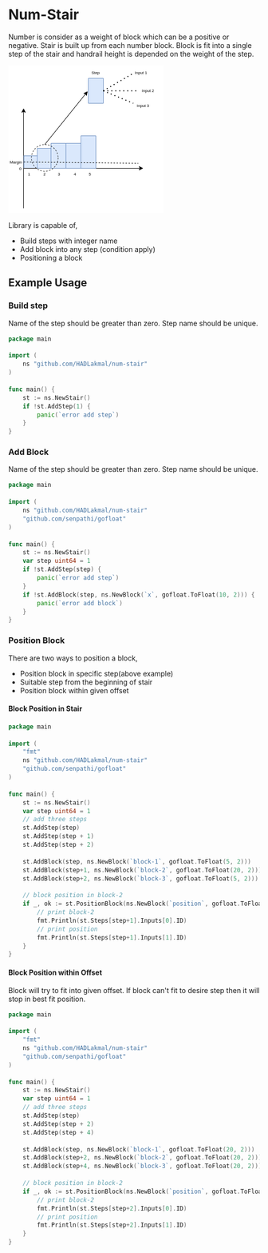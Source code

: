 # Num-Stair

Number is consider as a weight of block which can be a positive or negative.
Stair is built up from each number block. Block is fit into a single step of the stair
and handrail height is depended on the weight of the step.


![Overview](/doc/overview.png)

Library is capable of,

* Build steps with integer name
* Add block into any step (condition apply)
* Positioning a block

## Example Usage

### Build step

Name of the step should be greater than zero. Step name should be unique.

```go
package main

import (
	ns "github.com/HADLakmal/num-stair"
)

func main() {
	st := ns.NewStair()
	if !st.AddStep(1) {
		panic(`error add step`)
	}
}
```

### Add Block

Name of the step should be greater than zero. Step name should be unique.

```go
package main

import (
	ns "github.com/HADLakmal/num-stair"
	"github.com/senpathi/gofloat"
)

func main() {
	st := ns.NewStair()
	var step uint64 = 1
	if !st.AddStep(step) {
		panic(`error add step`)
	}
	if !st.AddBlock(step, ns.NewBlock(`x`, gofloat.ToFloat(10, 2))) {
		panic(`error add block`)
	}
}
```

### Position Block

There are two ways to position a block,

* Position block in specific step(above example)
* Suitable step from the beginning of stair
* Position block within given offset

#### Block Position in Stair

```go
package main

import (
	"fmt"
	ns "github.com/HADLakmal/num-stair"
	"github.com/senpathi/gofloat"
)

func main() {
	st := ns.NewStair()
	var step uint64 = 1
	// add three steps
	st.AddStep(step)
	st.AddStep(step + 1)
	st.AddStep(step + 2)

	st.AddBlock(step, ns.NewBlock(`block-1`, gofloat.ToFloat(5, 2)))
	st.AddBlock(step+1, ns.NewBlock(`block-2`, gofloat.ToFloat(20, 2)))
	st.AddBlock(step+2, ns.NewBlock(`block-3`, gofloat.ToFloat(5, 2)))

	// block position in block-2
	if _, ok := st.PositionBlock(ns.NewBlock(`position`, gofloat.ToFloat(-10, 2))); ok {
		// print block-2
		fmt.Println(st.Steps[step+1].Inputs[0].ID)
		// print position
		fmt.Println(st.Steps[step+1].Inputs[1].ID)
	}
}
```

#### Block Position within Offset

Block will try to fit into given offset. If block can't fit to desire step then it will stop in best fit position.

```go
package main

import (
	"fmt"
	ns "github.com/HADLakmal/num-stair"
	"github.com/senpathi/gofloat"
)

func main() {
	st := ns.NewStair()
	var step uint64 = 1
	// add three steps
	st.AddStep(step)
	st.AddStep(step + 2)
	st.AddStep(step + 4)

	st.AddBlock(step, ns.NewBlock(`block-1`, gofloat.ToFloat(20, 2)))
	st.AddBlock(step+2, ns.NewBlock(`block-2`, gofloat.ToFloat(20, 2)))
	st.AddBlock(step+4, ns.NewBlock(`block-3`, gofloat.ToFloat(20, 2)))

	// block position in block-2
	if _, ok := st.PositionBlock(ns.NewBlock(`position`, gofloat.ToFloat(-10, 2)), ns.Offset(3)); ok {
		// print block-2
		fmt.Println(st.Steps[step+2].Inputs[0].ID)
		// print position
		fmt.Println(st.Steps[step+2].Inputs[1].ID)
	}
}
```